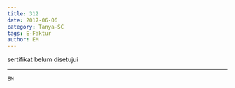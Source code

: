 ```yaml
---
title: 312
date: 2017-06-06
category: Tanya-SC
tags: E-Faktur
author: EM
---
```


sertifikat belum disetujui

---



`EM`
